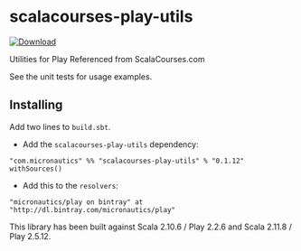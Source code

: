 # scalacourses-play-utils

[ ![Download](https://api.bintray.com/packages/micronautics/play/scalacourses-play-utils/images/download.svg) ](https://bintray.com/micronautics/play/scalacourses-play-utils/_latestVersion)
 
Utilities for Play Referenced from ScalaCourses.com

See the unit tests for usage examples.

## Installing ##

Add two lines to `build.sbt`.

 * Add the `scalacourses-play-utils` dependency:
````
"com.micronautics" %% "scalacourses-play-utils" % "0.1.12" withSources()
````

 * Add this to the `resolvers`:
````
"micronautics/play on bintray" at "http://dl.bintray.com/micronautics/play"
````

This library has been built against Scala 2.10.6 / Play 2.2.6 and Scala 2.11.8 / Play 2.5.12.
